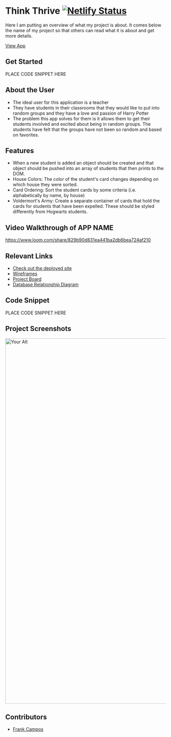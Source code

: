 # Think Thrive [![Netlify Status](https://api.netlify.com/api/v1/badges/1996d30f-f2f7-4e64-aa02-88e9960680bc/deploy-status)](https://app.netlify.com/sites/fantastic-manatee-697af7/deploys)

Here I am putting an overview of what my project is about. It comes below the name of my project so that others can read what it is about and get more details.

[View App](https://fantastic-manatee-697af7.netlify.app/)

## Get Started <!-- OPTIONAL, but doesn't hurt -->
PLACE CODE SNIPPET HERE

## About the User <!-- This is a scaled down user persona -->
- The ideal user for this application is a teacher
- They have students in their classrooms that they would like to put into random groups and they have a love and passion of Harry Potter
- The problem this app solves for them is it allows them to get their students involved and excited about being in random groups. The students have felt that the groups have not been so random and based on favorites.

## Features <!-- List your app features using bullets! Do NOT use a paragraph. No one will read that! -->
- When a new student is added an object should be created and that object should be pushed into an array of students that then prints to the DOM.
- House Colors: The color of the student's card changes depending on which house they were sorted.
- Card Ordering: Sort the student cards by some criteria (i.e. alphabetically by name, by house)
- Voldermort's Army: Create a separate container of cards that hold the cards for students that have been expelled. These should be styled differently from Hogwarts students.

## Video Walkthrough of APP NAME <!-- A loom link is sufficient -->
https://www.loom.com/share/829b90d831ea441ba2db6bea724af210

## Relevant Links <!-- Link to all the things that are required outside of the ones that have their own section -->
- [Check out the deployed site](https://fantastic-manatee-697af7.netlify.app/)
- [Wireframes](https://www.figma.com/file/LX2fOHHE462e3smUUTm2Q6/ThinkThrive?type=design&node-id=0%3A1&mode=design&t=ePzO94fHno8TfzEf-1)
- [Project Board](https://github.com/users/frankcampos/projects/6/views/1)
- [Database Relationship Diagram](https://dbdiagram.io/d/ThinkThrive_with_streachgoals-65c9543fac844320aee9917f)

## Code Snippet <!-- OPTIONAL, but doesn't hurt -->
PLACE CODE SNIPPET HERE

## Project Screenshots <!-- These can be inside of your project. Look at the repos from class and see how the images are included in the readme -->
<img width="1148" alt="Your Alt" src="your-link.png">

## Contributors
- [Frank Campos](https://github.com/frankcampos)
